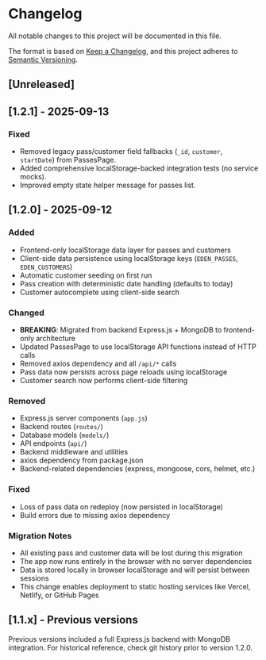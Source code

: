 # Changelog

All notable changes to this project will be documented in this file.

The format is based on [Keep a Changelog](https://keepachangelog.com/en/1.0.0/),
and this project adheres to [Semantic Versioning](https://semver.org/spec/v2.0.0.html).

## [Unreleased]

<!-- Add new changes here following the Keep a Changelog categories:
### Added
### Changed
### Deprecated
### Removed
### Fixed
### Security
-->

## [1.2.1] - 2025-09-13

### Fixed
- Removed legacy pass/customer field fallbacks (`_id`, `customer`, `startDate`) from PassesPage.
- Added comprehensive localStorage-backed integration tests (no service mocks).
- Improved empty state helper message for passes list.

## [1.2.0] - 2025-09-12

### Added
- Frontend-only localStorage data layer for passes and customers
- Client-side data persistence using localStorage keys (`EDEN_PASSES`, `EDEN_CUSTOMERS`)
- Automatic customer seeding on first run
- Pass creation with deterministic date handling (defaults to today)
- Customer autocomplete using client-side search

### Changed
- **BREAKING**: Migrated from backend Express.js + MongoDB to frontend-only architecture
- Updated PassesPage to use localStorage API functions instead of HTTP calls
- Removed axios dependency and all `/api/*` calls
- Pass data now persists across page reloads using localStorage
- Customer search now performs client-side filtering

### Removed
- Express.js server components (`app.js`)
- Backend routes (`routes/`)
- Database models (`models/`)
- API endpoints (`api/`)
- Backend middleware and utilities
- axios dependency from package.json
- Backend-related dependencies (express, mongoose, cors, helmet, etc.)

### Fixed
- Loss of pass data on redeploy (now persisted in localStorage)
- Build errors due to missing axios dependency

### Migration Notes
- All existing pass and customer data will be lost during this migration
- The app now runs entirely in the browser with no server dependencies
- Data is stored locally in browser localStorage and will persist between sessions
- This change enables deployment to static hosting services like Vercel, Netlify, or GitHub Pages

## [1.1.x] - Previous versions

Previous versions included a full Express.js backend with MongoDB integration.
For historical reference, check git history prior to version 1.2.0.
